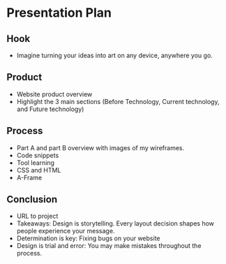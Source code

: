 # Presentation Plan

## Hook
* Imagine turning your ideas into art on any device, anywhere you go.
  
## Product
* Website product overview
* Highlight the 3 main sections (Before Technology, Current technology, and Future technology)

## Process
* Part A and part B overview with images of my wireframes.
* Code snippets
* Tool learning
* CSS and HTML
* A-Frame

## Conclusion
* URL to project
* Takeaways: Design is storytelling.
Every layout decision shapes how people experience your message.
* Determination is key: Fixing bugs on your website
* Design is trial and error: You may make mistakes throughout the process.

<!-- EXAMPLE

## Hook
* Verbal riddle of GGD

## Product
* GIF/Demo of example/non-example

## Process
* Flowchart of plan
  * MVP: noun -> door -> yes/no
  * Beyond MVP: noun -> word relation API -> noun API -> yes/no, with counterexample
* Code snippets of:
  * MVP
  * Both APIs
  * Challenge with API keys

## Conclusion
* [URL to project]
* Takeaways
  * Less = more: the heart of the riddle was one line of code; it obviously took more to make the entire thing work, but one complicated line of regular expressions was essentially the solution to the riddle
  * Expect the unexpected: it’s important to budget time for things you don’t account for; for example, I didn’t consider the fact that I would need another entire API to detect nouns
  * Determination is key: ironically enough, I had to make my API keys private. At first, it didn’t seem like it was possible, which meant I couldn’t publish my app. But after all of that hard work, I was determined to find a solution, and I found it in config variables.
* "Presentation can’t, but a speech can"


-->
